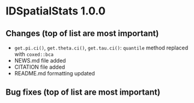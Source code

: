 # IDSpatialStats 1.0.0

## Changes (top of list are most important)
* `get.pi.ci()`, `get.theta.ci()`, `get.tau.ci()`: `quantile` method replaced with `coxed::bca`
* NEWS.md file added
* CITATION file added
* README.md formatting updated

## Bug fixes (top of list are most important)
